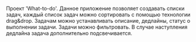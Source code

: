 Проект 'What-to-do'. Данное приложение позволяет создавать списки задач, каждый список задач можно сортировать с помощью технологии drag&drop. Задачам можно устанавливать описание, дедлайны, статус о выполнении задачи. Задачи можно фильтровать. В случае наступления дедлайна задача дополнительно подсвечивается.
